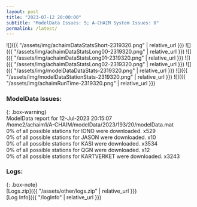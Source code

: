 ```yaml
---
layout: post
title: "2023-07-12 20:00:00"
subtitle: "ModelData Issues: 5; A-CHAIM System Issues: 0"
permalink: /latest/
---
```


![]({{ "/assets/img/achaimDataStatsShort-2319320.png" | relative_url }})
![]({{ "/assets/img/achaimDataStatsLong00-2319320.png" | relative_url }})
![]({{ "/assets/img/achaimDataStatsLong01-2319320.png" | relative_url }})
![]({{ "/assets/img/achaimDataStatsLong02-2319320.png" | relative_url }})
![]({{ "/assets/img/modelDataDataStats-2319320.png" | relative_url }})
![]({{ "/assets/img/modelDataStationStats-2319320.png" | relative_url }})
![]({{ "/assets/img/achaimRunTime-2319320.png" | relative_url }})


### ModelData Issues:  
  
{: .box-warning}  
 ModelData report for 12-Jul-2023 20:15:07   
 /home2/achaim1/A-CHAIM/modelData/2023/193/20/modelData.mat   
 0% of all possible stations for IONO were downloaded. x529   
 0% of all possible stations for JASON were downloaded. x10   
 0% of all possible stations for KASI were downloaded. x3534   
 0% of all possible stations for QGN were downloaded. x12   
 0% of all possible stations for KARTVERKET were downloaded. x3243   
  


### Logs:  
  
{: .box-note}  
[Logs.zip]({{ "/assets/other/logs.zip" | relative_url }})  
[Log Info]({{ "/logInfo" | relative_url }})  
